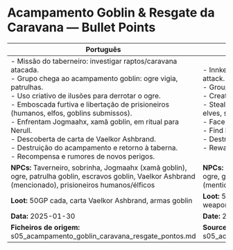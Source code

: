 # Acampamento Goblin & Resgate da Caravana — Bullet Points

| Português                                                                                                                                                                                                                                                                                                                                                                                                                                                                             | English                                                                                                                                                                                                                                                                                                                                                                                                                     |
| ------------------------------------------------------------------------------------------------------------------------------------------------------------------------------------------------------------------------------------------------------------------------------------------------------------------------------------------------------------------------------------------------------------------------------------------------------------------------------------- | --------------------------------------------------------------------------------------------------------------------------------------------------------------------------------------------------------------------------------------------------------------------------------------------------------------------------------------------------------------------------------------------------------------------------- |
| - Missão do taberneiro: investigar raptos/caravana atacada.<br>- Grupo chega ao acampamento goblin: ogre vigia, patrulhas.<br>- Uso criativo de ilusões para derrotar o ogre.<br>- Emboscada furtiva e libertação de prisioneiros (humanos, elfos, goblins submissos).<br>- Enfrentam Jogmaahx, xamã goblin, em ritual para Nerull.<br>- Descoberta de carta de Vaelkor Ashbrand.<br>- Destruição do acampamento e retorno à taberna.<br>- Recompensa e rumores de novos perigos.<br> | - Innkeeper’s quest: investigate kidnappings/caravan attack.<br>- Group finds goblin camp: ogre watchman, patrols.<br>- Creative illusions to defeat ogre.<br>- Stealth ambush and rescue of prisoners (humans, elves, submissive goblins).<br>- Face Jogmaahx, goblin shaman, in ritual to Nerull.<br>- Find letter from Vaelkor Ashbrand.<br>- Destroy camp, return to tavern.<br>- Reward and rumors of new dangers.<br> |
| **NPCs:** Taverneiro, sobrinha, Jogmaahx (xamã goblin), ogre, patrulha goblin, escravos goblin, Vaelkor Ashbrand (mencionado), prisioneiros humanos/élficos                                                                                                                                                                                                                                                                                                                           | **NPCs:** Innkeeper, niece, Jogmaahx (goblin shaman), ogre, goblin patrol, goblin slaves, Vaelkor Ashbrand (mentioned), human/elven prisoners                                                                                                                                                                                                                                                                               |
| **Loot:** 50GP cada, carta Vaelkor Ashbrand, armas goblin                                                                                                                                                                                                                                                                                                                                                                                                                             | **Loot:** 50GP each, Vaelkor Ashbrand’s letter, goblin weapons                                                                                                                                                                                                                                                                                                                                                              |
| **Data:** 2025-01-30                                                                                                                                                                                                                                                                                                                                                                                                                                                                  | **Date:** 2025-01-30                                                                                                                                                                                                                                                                                                                                                                                                        |
| **Ficheiros de origem:** s05_acampamento_goblin_caravana_resgate_pontos.md                                                                                                                                                                                                                                                                                                                                                                                                            | **Source files:** s05_acampamento_goblin_caravana_resgate_pontos.md                                                                                                                                                                                                                                                                                                                                                         |
